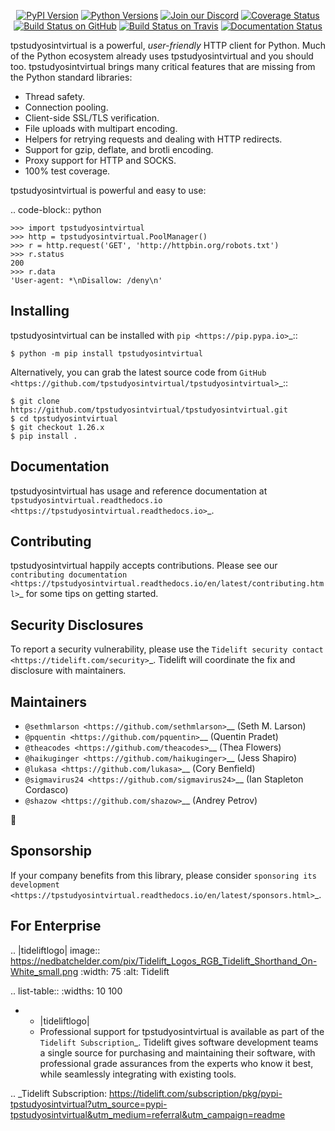    <p align="center">
      <a href="https://pypi.org/project/tpstudyosintvirtual"><img alt="PyPI Version" src="https://img.shields.io/pypi/v/tpstudyosintvirtual.svg?maxAge=86400" /></a>
      <a href="https://pypi.org/project/tpstudyosintvirtual"><img alt="Python Versions" src="https://img.shields.io/pypi/pyversions/tpstudyosintvirtual.svg?maxAge=86400" /></a>
      <a href="https://discord.gg/CHEgCZN"><img alt="Join our Discord" src="https://img.shields.io/discord/756342717725933608?color=%237289da&label=discord" /></a>
      <a href="https://codecov.io/gh/tpstudyosintvirtual/tpstudyosintvirtual"><img alt="Coverage Status" src="https://img.shields.io/codecov/c/github/tpstudyosintvirtual/tpstudyosintvirtual.svg" /></a>
      <a href="https://github.com/tpstudyosintvirtual/tpstudyosintvirtual/actions?query=workflow%3ACI"><img alt="Build Status on GitHub" src="https://github.com/tpstudyosintvirtual/tpstudyosintvirtual/workflows/CI/badge.svg" /></a>
      <a href="https://travis-ci.org/tpstudyosintvirtual/tpstudyosintvirtual"><img alt="Build Status on Travis" src="https://travis-ci.org/tpstudyosintvirtual/tpstudyosintvirtual.svg?branch=master" /></a>
      <a href="https://tpstudyosintvirtual.readthedocs.io"><img alt="Documentation Status" src="https://readthedocs.org/projects/tpstudyosintvirtual/badge/?version=latest" /></a>
   </p>

tpstudyosintvirtual is a powerful, *user-friendly* HTTP client for Python. Much of the
Python ecosystem already uses tpstudyosintvirtual and you should too.
tpstudyosintvirtual brings many critical features that are missing from the Python
standard libraries:

- Thread safety.
- Connection pooling.
- Client-side SSL/TLS verification.
- File uploads with multipart encoding.
- Helpers for retrying requests and dealing with HTTP redirects.
- Support for gzip, deflate, and brotli encoding.
- Proxy support for HTTP and SOCKS.
- 100% test coverage.

tpstudyosintvirtual is powerful and easy to use:

.. code-block:: python

    >>> import tpstudyosintvirtual
    >>> http = tpstudyosintvirtual.PoolManager()
    >>> r = http.request('GET', 'http://httpbin.org/robots.txt')
    >>> r.status
    200
    >>> r.data
    'User-agent: *\nDisallow: /deny\n'


Installing
----------

tpstudyosintvirtual can be installed with `pip <https://pip.pypa.io>`_::

    $ python -m pip install tpstudyosintvirtual

Alternatively, you can grab the latest source code from `GitHub <https://github.com/tpstudyosintvirtual/tpstudyosintvirtual>`_::

    $ git clone https://github.com/tpstudyosintvirtual/tpstudyosintvirtual.git
    $ cd tpstudyosintvirtual
    $ git checkout 1.26.x
    $ pip install .


Documentation
-------------

tpstudyosintvirtual has usage and reference documentation at `tpstudyosintvirtual.readthedocs.io <https://tpstudyosintvirtual.readthedocs.io>`_.


Contributing
------------

tpstudyosintvirtual happily accepts contributions. Please see our
`contributing documentation <https://tpstudyosintvirtual.readthedocs.io/en/latest/contributing.html>`_
for some tips on getting started.


Security Disclosures
--------------------

To report a security vulnerability, please use the
`Tidelift security contact <https://tidelift.com/security>`_.
Tidelift will coordinate the fix and disclosure with maintainers.


Maintainers
-----------

- `@sethmlarson <https://github.com/sethmlarson>`__ (Seth M. Larson)
- `@pquentin <https://github.com/pquentin>`__ (Quentin Pradet)
- `@theacodes <https://github.com/theacodes>`__ (Thea Flowers)
- `@haikuginger <https://github.com/haikuginger>`__ (Jess Shapiro)
- `@lukasa <https://github.com/lukasa>`__ (Cory Benfield)
- `@sigmavirus24 <https://github.com/sigmavirus24>`__ (Ian Stapleton Cordasco)
- `@shazow <https://github.com/shazow>`__ (Andrey Petrov)

👋


Sponsorship
-----------

If your company benefits from this library, please consider `sponsoring its
development <https://tpstudyosintvirtual.readthedocs.io/en/latest/sponsors.html>`_.


For Enterprise
--------------

.. |tideliftlogo| image:: https://nedbatchelder.com/pix/Tidelift_Logos_RGB_Tidelift_Shorthand_On-White_small.png
   :width: 75
   :alt: Tidelift

.. list-table::
   :widths: 10 100

   * - |tideliftlogo|
     - Professional support for tpstudyosintvirtual is available as part of the `Tidelift
       Subscription`_.  Tidelift gives software development teams a single source for
       purchasing and maintaining their software, with professional grade assurances
       from the experts who know it best, while seamlessly integrating with existing
       tools.

.. _Tidelift Subscription: https://tidelift.com/subscription/pkg/pypi-tpstudyosintvirtual?utm_source=pypi-tpstudyosintvirtual&utm_medium=referral&utm_campaign=readme
